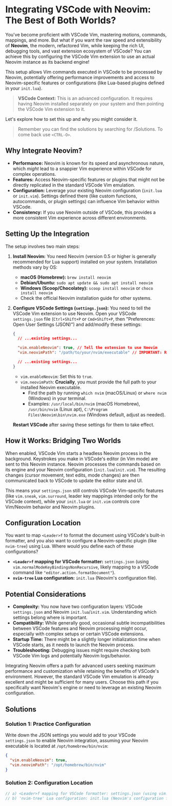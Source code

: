 # Integrating VSCode with Neovim: The Best of Both Worlds?

You've become proficient with VSCode Vim, mastering motions, commands, mappings, and more. But what if you want the raw speed and extensibility of **Neovim**, the modern, refactored Vim, while keeping the rich UI, debugging tools, and vast extension ecosystem of VSCode? You can achieve this by configuring the VSCode Vim extension to use an actual Neovim instance as its backend engine!

This setup allows Vim commands executed in VSCode to be processed by Neovim, potentially offering performance improvements and access to Neovim-specific features or configurations (like Lua-based plugins defined in your `init.lua`).

> **VSCode Context:** This is an advanced configuration. It requires having Neovim installed separately on your system and then pointing the VSCode Vim extension to it.

Let's explore how to set this up and why you might consider it.

> Remember you can find the solutions by searching for /Solutions. To come back use `<CTRL-O>`.

## Why Integrate Neovim?

- **Performance:** Neovim is known for its speed and asynchronous nature, which _might_ lead to a snappier Vim experience within VSCode for complex operations.
- **Features:** Access Neovim-specific features or plugins that might not be directly replicated in the standard VSCode Vim emulation.
- **Configuration:** Leverage your existing Neovim configuration (`init.lua` or `init.vim`). Settings defined there (like custom functions, autocommands, or plugin settings) can influence Vim behavior within VSCode.
- **Consistency:** If you use Neovim outside of VSCode, this provides a more consistent Vim experience across different environments.

## Setting Up the Integration

The setup involves two main steps:

1. **Install Neovim:** You need Neovim (version 0.5 or higher is generally recommended for Lua support) installed on your system. Installation methods vary by OS:

   - **macOS (Homebrew):** `brew install neovim`
   - **Debian/Ubuntu:** `sudo apt update && sudo apt install neovim`
   - **Windows (Scoop/Chocolatey):** `scoop install neovim` or `choco install neovim`
   - Check the official Neovim installation guide for other systems.

2. **Configure VSCode Settings (`settings.json`):** You need to tell the VSCode Vim extension to use Neovim. Open your VSCode `settings.json` file (`Ctrl+Shift+P` or `Cmd+Shift+P`, then "Preferences: Open User Settings (JSON)") and add/modify these settings:

   ```json
   {
     // ...existing settings...

     "vim.enableNeovim": true, // Tell the extension to use Neovim
     "vim.neovimPath": "/path/to/your/nvim/executable" // IMPORTANT: Replace with the actual path

     // ...existing settings...
   }
   ```

   - `vim.enableNeovim`: Set this to `true`.
   - `vim.neovimPath`: **Crucially**, you must provide the full path to your installed Neovim executable.
     - Find the path by running `which nvim` (macOS/Linux) or `where nvim` (Windows) in your terminal.
     - Examples: `/usr/local/bin/nvim` (macOS Homebrew), `/usr/bin/nvim` (Linux apt), `C:\Program Files\Neovim\bin\nvim.exe` (Windows default, adjust as needed).

   **Restart VSCode** after saving these settings for them to take effect.

## How it Works: Bridging Two Worlds

When enabled, VSCode Vim starts a headless Neovim process in the background. Keystrokes you make in VSCode's editor (in Vim mode) are sent to this Neovim instance. Neovim processes the commands based on its engine and your Neovim configuration (`init.lua`/`init.vim`). The resulting changes (cursor movement, text edits, mode changes) are then communicated back to VSCode to update the editor state and UI.

This means your `settings.json` still controls VSCode Vim-specific features (like `vim.sneak`, `vim.surround`, leader key mappings intended only for the VSCode context), while your `init.lua` or `init.vim` controls core Vim/Neovim behavior and Neovim plugins.

## Configuration Location

You want to map `<Leader>f` to format the document using VSCode's built-in formatter, and you also want to configure a Neovim-specific plugin (like `nvim-tree`) using Lua. Where would you define each of these configurations?

- **`<Leader>f` mapping for VSCode formatter:** `settings.json` (using `vim.normalModeKeyBindingsNonRecursive`, likely mapping to a VSCode command like `"editor.action.formatDocument"`).
- **`nvim-tree` Lua configuration:** `init.lua` (Neovim's configuration file).

## Potential Considerations

- **Complexity:** You now have two configuration layers: VSCode `settings.json` and Neovim `init.lua`/`init.vim`. Understanding which settings belong where is important.
- **Compatibility:** While generally good, occasional subtle incompatibilities between VSCode features and Neovim processing might occur, especially with complex setups or certain VSCode extensions.
- **Startup Time:** There might be a slightly longer initialization time when VSCode starts, as it needs to launch the Neovim process.
- **Troubleshooting:** Debugging issues might require checking both VSCode Vim logs and potentially Neovim logs/behavior.

Integrating Neovim offers a path for advanced users seeking maximum performance and customization while retaining the benefits of VSCode's environment. However, the standard VSCode Vim emulation is already excellent and might be sufficient for many users. Choose this path if you specifically want Neovim's engine or need to leverage an existing Neovim configuration.

## Solutions

### Solution 1: Practice Configuration

Write down the JSON settings you would add to your VSCode `settings.json` to enable Neovim integration, assuming your Neovim executable is located at `/opt/homebrew/bin/nvim`:

```json
{
  "vim.enableNeovim": true,
  "vim.neovimPath": "/opt/homebrew/bin/nvim"
}
```

### Solution 2: Configuration Location

```javascript
// a) <Leader>f mapping for VSCode formatter: settings.json (using vim.normalModeKeyBindingsNonRecursive, likely mapping to a VSCode command like "editor.action.formatDocument")
// b) 'nvim-tree' Lua configuration: init.lua (Neovim's configuration file)
```
